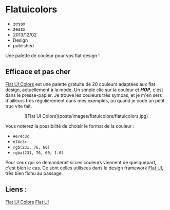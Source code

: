 # Flatuicolors
- zessx
- zessx
- 2013/12/02
- Design
- published

Une palette de couleur pour vos flat design !

## Efficace et pas cher

[Flat UI Colors](http://flatuicolors.com/) est une palette gratuite de 20 couleurs adaptées aux flat design, actuellement à la mode. Un simple clic sur la couleur et ***HOP***, c'est dans le presse-papier.
Je trouve les couleurs très sympas, et je m'en sers d'ailleurs très régulièrement dans mes exemples, ou quand je code un petit truc vite fait.

<center>![Flat UI Colors](posts/images/flatuicolors/flatuicolors.jpg)</center>

Vous noterez la possibilité de choisir le format de la couleur :

* `#e74c3c`
* `e74c3c`
* `rgb(231, 76, 60)`
* `rgba(231, 76, 60, 1.0)`


Pour ceux qui se demanderait si ces couleurs viennent de quelquepart, c'est bien le cas. Ce sont celles utilisées dans le design framework [Flat UI](http://designmodo.com/flat-free/), très bien fichu au passage.

## Liens :
[Flat UI Colors](http://flatuicolors.com/)
[Flat UI](http://designmodo.com/flat-free/)